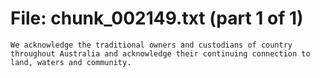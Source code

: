 ﻿# File: chunk_002149.txt (part 1 of 1)
```
We acknowledge the traditional owners and custodians of country throughout Australia and acknowledge their continuing connection to land, waters and community.
```

